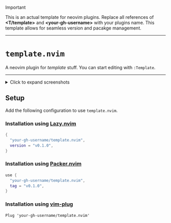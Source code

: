 > [!Important]
> This is an actual template for neovim plugins. Replace all references of **<T/template>** and **\<your-gh-username>** with your plugins name. This template allows for seamless version and pacakge management.

---

# `template.nvim`

A neovim plugin for *template* stuff. You can start editing with `:Template`.

---

<details>
    <summary>Click to expand screenshots</summary>
    <p align="center">
          <img src="./.screenshots/template.png"
               alt="Preview window"
               width="1500">
    </p>
</details>

## Setup

Add the following configuration to use `template.nvim`.

### Installation using [Lazy.nvim](https://github.com/folke/lazy.nvim)

```lua
{
  "your-gh-username/template.nvim",
  version = "v0.1.0",
}
```

### Installation using [Packer.nvim](https://github.com/wbthomason/packer.nvim)

```lua
use {
  "your-gh-username/template.nvim",
  tag = "v0.1.0",
}
```

### Installation using [vim-plug](https://github.com/junegunn/vim-plug)

```vim
Plug 'your-gh-username/template.nvim'
```

